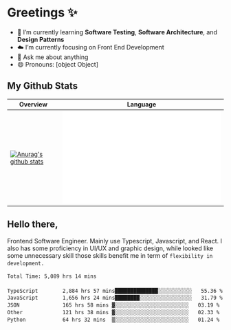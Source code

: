 # Greetings ✨

- 🌱 I’m currently learning **Software Testing**, **Software Architecture**, and **Design Patterns**
- ☁️ I’m currently focusing on Front End Development
- 💬 Ask me about anything
- 😄 Pronouns: [object Object]

## My Github Stats

| Overview | Language |
| --- | --- |
|[![Anurag's github stats](https://github-readme-stats.vercel.app/api?username=abui-am&count_private=true)](https://github.com/anuraghazra/github-readme-stats)|![Language](https://raw.githubusercontent.com/abui-am/stats/c6455f656dfce7acd3951e5ec5b25d72af0b2ee3/generated/languages.svg)|

## Hello there, 
Frontend Software Engineer. 
Mainly use Typescript, Javascript, and React. I also has some proficiency in UI/UX and graphic design, while looked like some unnecessary skill those skills benefit me in term of `flexibility in development.`


<!--START_SECTION:waka-->

```txt
Total Time: 5,089 hrs 14 mins

TypeScript        2,884 hrs 57 mins██████████████░░░░░░░░░░░   55.36 %
JavaScript        1,656 hrs 24 mins████████░░░░░░░░░░░░░░░░░   31.79 %
JSON              165 hrs 58 mins ▓░░░░░░░░░░░░░░░░░░░░░░░░   03.19 %
Other             121 hrs 38 mins ▓░░░░░░░░░░░░░░░░░░░░░░░░   02.33 %
Python            64 hrs 32 mins  ▒░░░░░░░░░░░░░░░░░░░░░░░░   01.24 %
```

<!--END_SECTION:waka-->
